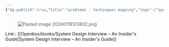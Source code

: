 ```yaml
---
{"dg-publish":true,"title":"problems - techinques mapping","tags":["quotes"],"date":"2024-01-18T12:38:01+03:00","modified_at":"2024-02-27T11:14:11+03:00","aliases":"problems - techinques mapping","dg-path":"/quotes/202401181238.md","permalink":"/quotes/202401181238/","dgPassFrontmatter":true}
---
```



> ![Pasted image 20240118123802.png](/openbox/assets/img/Pasted%20image%2020240118123802.png)

Link:: [[Openbox/books/System Design Interview – An Insider's Guide\|System Design Interview – An Insider's Guide]]
